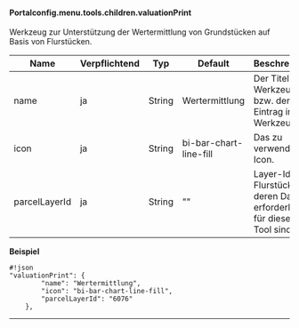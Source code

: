 #### Portalconfig.menu.tools.children.valuationPrint

Werkzeug zur Unterstützung der Wertermittlung von Grundstücken auf Basis von Flurstücken.

|Name|Verpflichtend|Typ|Default|Beschreibung|Expert|
|----|-------------|---|-------|------------|------|
|name|ja|String|Wertermittlung|Der Titel des Werkzeuges bzw. der Eintrag in der Werkzeugliste|false|
|icon|ja|String|bi-bar-chart-line-fill|Das zu verwendende Icon.|false|
|parcelLayerId|ja|String|""|Layer-Id der Flurstücke, deren Daten erforderlich für dieses Tool sind.|false|


**Beispiel**
```
#!json
"valuationPrint": {
        "name": "Wertermittlung",
        "icon": "bi-bar-chart-line-fill",
        "parcelLayerId": "6076"
    },
```

***




